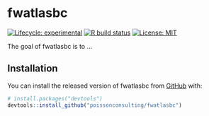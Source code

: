 
<!-- README.md is generated from README.Rmd. Please edit that file -->

# fwatlasbc

<!-- badges: start -->

[![Lifecycle:
experimental](https://img.shields.io/badge/lifecycle-experimental-orange.svg)](https://www.tidyverse.org/lifecycle/#experimental)
[![R build
status](https://github.com/poissonconsulting/fwatlasbc/workflows/R-CMD-check/badge.svg)](https://github.com/poissonconsulting/fwatlasbc/actions)
[![License:
MIT](https://img.shields.io/badge/License-MIT-green.svg)](https://opensource.org/licenses/MIT)
<!-- badges: end -->

The goal of fwatlasbc is to …

## Installation

You can install the released version of fwatlasbc from
[GitHub](https://github.com/) with:

``` r
# install.packages("devtools")
devtools::install_github("poissonconsulting/fwatlasbc")
```
